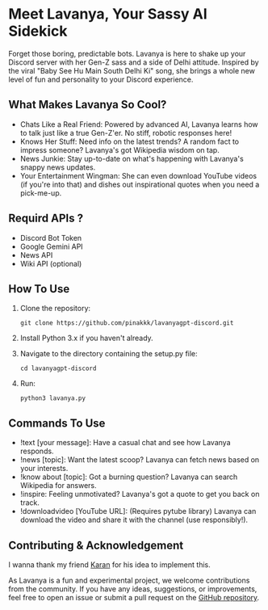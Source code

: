 # Meet Lavanya, Your Sassy AI Sidekick

Forget those boring, predictable bots. Lavanya is here to shake up your Discord server with her Gen-Z sass and a side of Delhi attitude. Inspired by the viral "Baby See Hu Main South Delhi Ki"  song, she brings a whole new level of fun and personality to your Discord experience.

## What Makes Lavanya So Cool?

- Chats Like a Real Friend: Powered by advanced AI, Lavanya learns how to talk just like a true Gen-Z'er. No stiff, robotic responses here!
- Knows Her Stuff: Need info on the latest trends? A random fact to impress someone? Lavanya's got Wikipedia wisdom on tap.
- News Junkie: Stay up-to-date on what's happening with Lavanya's snappy news updates.
- Your Entertainment Wingman: She can even download YouTube videos (if you're into that) and dishes out inspirational quotes when you need a pick-me-up.

## Requird APIs ?
- Discord Bot Token
- Google Gemini API
- News API
- Wiki API (optional)

## How To Use 

1. Clone the repository:
   ```
   git clone https://github.com/pinakkk/lavanyagpt-discord.git
   ```
2. Install Python 3.x if you haven't already.

3. Navigate to the directory containing the setup.py file:
    ```
    cd lavanyagpt-discord
    ```
4. Run:
   ```
   python3 lavanya.py
   ```
## Commands To Use

- !text [your message]: Have a casual chat and see how Lavanya responds.
- !news [topic]: Want the latest scoop? Lavanya can fetch news based on your interests.
- !know about [topic]: Got a burning question? Lavanya can search Wikipedia for answers.
- !inspire: Feeling unmotivated? Lavanya's got a quote to get you back on track.
- !downloadvideo [YouTube URL]: (Requires pytube library) Lavanya can download the video and share it with the channel (use responsibly!).

## Contributing & Acknowledgement
I wanna thank my friend [Karan](https://github.com/pinakkk) for his idea to implement this.

As Lavanya is a fun and experimental project, we welcome contributions from the community. If you have any ideas, suggestions, or improvements, feel free to open an issue or submit a pull request on the [GitHub repository](https://github.com/pinakkk/lavanyagpt-discord).
   
